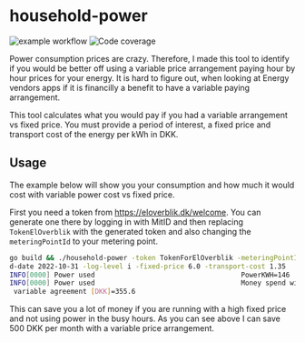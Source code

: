 # household-power

![example workflow](https://github.com/DennisJensen95/household-power/actions/workflows/build.yml/badge.svg)
![Code coverage](https://img.shields.io/endpoint?url=https://gist.githubusercontent.com/DennisJensen95/2b7862c80c14d562c8659e1283543190/raw/household-power-coverage.json)

Power consumption prices are crazy. Therefore, I made this tool to identify if
you would be better off using a variable price arrangement paying hour by hour
prices for your energy. It is hard to figure out, when looking at Energy vendors
apps if it is financilly a benefit to have a variable paying arrangement. 

This tool calculates what you would pay if you had a variable arrangement vs
fixed price. You must provide a period of interest, a fixed price and transport
cost of the energy per kWh in DKK. 

## Usage 

The example below will show you your consumption and how much it would cost with
variable power cost vs fixed price.

First you need a token from https://eloverblik.dk/welcome. You can generate one
there by logging in with MitID and then replacing `TokenElOverblik` with the
generated token and also changing the `meteringPointId` to your metering point.

```bash
go build && ./household-power -token TokenForElOverblik -meteringPointId 132813343 -start-date 2022-10-01 -en
d-date 2022-10-31 -log-level i -fixed-price 6.0 -transport-cost 1.35
INFO[0000] Power used                                    PowerKWH=146                                                 
INFO[0000] Power used                                    Money spend with fixed agreement [DKK]=877.1 Money spend with
 variable agreement [DKK]=355.6
```

This can save you a lot of money if you are running with a high fixed price and
not using power in the busy hours. As you can see above I can save 500 DKK per
month with a variable price arrangement.